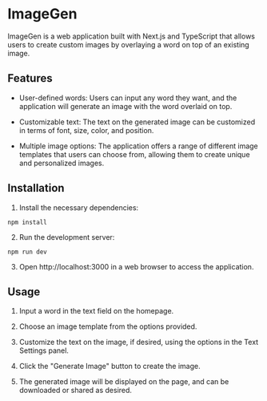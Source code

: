 # ImageGen

ImageGen is a web application built with Next.js and TypeScript that allows users to create custom images by overlaying a word on top of an existing image.

## Features

- User-defined words: Users can input any word they want, and the application will generate an image with the word overlaid on top.

- Customizable text: The text on the generated image can be customized in terms of font, size, color, and position.

- Multiple image options: The application offers a range of different image templates that users can choose from, allowing them to create unique and personalized images.

## Installation

1. Install the necessary dependencies:

```
npm install 
```

2. Run the development server:

```
npm run dev
```
3. Open http://localhost:3000 in a web browser to access the application.

## Usage

1. Input a word in the text field on the homepage.

2. Choose an image template from the options provided.

3. Customize the text on the image, if desired, using the options in the Text Settings panel.

4. Click the "Generate Image" button to create the image.

5. The generated image will be displayed on the page, and can be downloaded or shared as desired.

